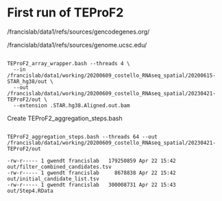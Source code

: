 
#	First run of TEProF2

/francislab/data1/refs/sources/gencodegenes.org/

/francislab/data1/refs/sources/genome.ucsc.edu/

```

TEProF2_array_wrapper.bash --threads 4 \
  --in /francislab/data1/working/20200609_costello_RNAseq_spatial/20200615-STAR_hg38/out \
  --out /francislab/data1/working/20200609_costello_RNAseq_spatial/20230421-TEProF2/out \
  --extension .STAR.hg38.Aligned.out.bam

```




Create TEProF2_aggregation_steps.bash




```

TEProF2_aggregation_steps.bash --threads 64 --out /francislab/data1/working/20200609_costello_RNAseq_spatial/20230421-TEProF2/out

```

```
-rw-r----- 1 gwendt francislab   179250859 Apr 22 15:42 out/filter_combined_candidates.tsv
-rw-r----- 1 gwendt francislab     8678838 Apr 22 15:42 out/initial_candidate_list.tsv
-rw-r----- 1 gwendt francislab   300008731 Apr 22 15:43 out/Step4.RData
```




